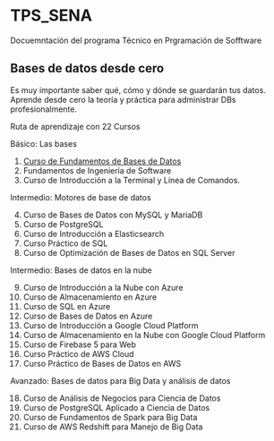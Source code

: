 # TPS_SENA

Docuemntación del programa Técnico en Prgramación de Sofftware

## Bases de datos desde cero

Es muy importante saber qué, cómo y dónde se guardarán tus datos. Aprende desde cero la teoría y práctica para administrar DBs profesionalmente.

Ruta de aprendizaje con 22 Cursos

Básico: Las bases

  1. [Curso de Fundamentos de Bases de Datos](/1.Fundamentos_Bases_de_Datos/README.md)
  2. Fundamentos de Ingeniería de Software
  3. Curso de Introducción a la Terminal y Línea de Comandos.
  
Intermedio: Motores de base de datos

  4. Curso de Bases de Datos con MySQL y MariaDB
  5. Curso de PostgreSQL
  6. Curso de Introducción a Elasticsearch
  7. Curso Práctico de SQL
  8. Curso de Optimización de Bases de Datos en SQL Server

Intermedio: Bases de datos en la nube

  9. Curso de Introducción a la Nube con Azure
  10. Curso de Almacenamiento en Azure
  11. Curso de SQL en Azure
  12. Curso de Bases de Datos en Azure
  13. Curso de Introducción a Google Cloud Platform
  14. Curso de Almacenamiento en la Nube con Google Cloud Platform
  15. Curso de Firebase 5 para Web
  16. Curso Práctico de AWS Cloud
  17. Curso Práctico de Bases de Datos en AWS

Avanzado: Bases de datos para Big Data y análisis de datos

  18. Curso de Análisis de Negocios para Ciencia de Datos
  19. Curso de PostgreSQL Aplicado a Ciencia de Datos
  20. Curso de Fundamentos de Spark para Big Data
  21. Curso de AWS Redshift para Manejo de Big Data